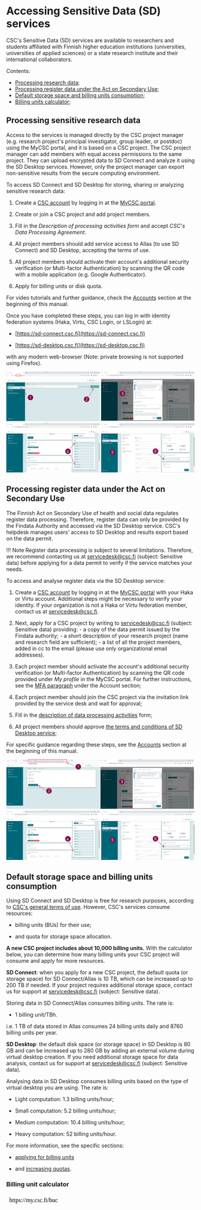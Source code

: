 # Accessing Sensitive Data (SD) services 
  
CSC's Sensitive Data (SD) services are available to researchers and students affiliated with Finnish higher education institutions (universities, universities of applied sciences) or a state research institute and their international collaborators.

Contents:

 * [Processing research data](./sd-access.md#processing-sensitive-reaserch-data);
 * [Processing register data under the Act on Secondary Use](./sensitive-data/sd-access.md#processing-register-data-under-the-act-on-secondary-use);
 * [Default storage space and billing units consumption](./sd-access.md#default-storage-space-and-billing-units-consumption);
 * [Billing units calculator](./sd-access.md#default-storage-space-and-billing-units-consumption);



## Processing sensitive research data

Access to the services is managed directly by the CSC project manager (e.g. research project's principal investigator, group leader, or postdoc) using the MyCSC portal, and it is based on a CSC project. The CSC project manager can add members with equal access permissions to the same project. They can upload encrypted data to SD Connect and analyze it using the SD Desktop services. However, only the project manager can export non-sensitive results from the secure computing environment. 

To access SD Connect and SD Desktop for storing, sharing or analyzing sensitive research data:

1. Create a [CSC account](../../accounts/how-to-create-new-user-account.md) by logging in at the [MyCSC portal](https://my.csc.fi).

2. Create or join a CSC project and add project members.

3. Fill in the _Description of processing activities form_ and accept _CSC's Data Processing Agreement_.  

4. All project members should add service access to Allas (to use SD Connect) and SD Desktop, accepting the terms of use. 

5. All project members should activate their account's additional security verification (or Multi-factor Authentication) by scanning the QR code with a mobile application (e.g. Google Authenticator).

6. Apply for billing units or disk quota.


For video tutorials and further guidance, check the [Accounts](../../accounts/index.md) section at the beginning of this manual.

Once you have completed these steps, you can log in with identity federation systems (Haka, Virtu, CSC Login, or LSLogin) at:

* [https://sd-connect.csc.fi](https://sd-connect.csc.fi) 	 
  
* [https://sd-desktop.csc.fi](https://sd-desktop.csc.fi)	 
  

with any modern web-browser (Note: private browsing is not supported using Firefox).

[![Project](images/connect/reasearchdata.png)](images/connect/reasearchdata.png)

## Processing register data under the Act on Secondary Use

The Finnish Act on Secondary Use of health and social data regulates register data processing. Therefore, register data can only be provided by the Findata Authority and accessed via the SD Desktop service. CSC's helpdesk manages users' access to  SD Desktop and results export based on the data permit.


!!! Note
    Register data processing is subject to several limitations. Therefore, we recommend contacting us at servicedesk@csc.fi (subject: Sensitive data) before applying for a data permit to verify if the service matches your needs. 

To access and analyse register data via the SD Desktop service:

 1. Create a [CSC account](../../accounts/how-to-create-new-user-account.md) by logging in at the [MyCSC portal](https://my.csc.fi) with your Haka or Virtu account. Additional steps might be necessary to verify your identity. If your organization is not a Haka or Virtu federation member, contact us at servicedesk@csc.fi.


2. Next, apply for a CSC project by writing to servicedesk@csc.fi (subject: Sensitive data) providing: - a copy of the data permit issued by the Findata authority; - a short description of your research project (name and research field are sufficient); - a list of all the project members, added in cc to the email (please use only organizational email addresses).
  
3. Each project member should activate the account's additional security verification (or Multi-factor Authentication) by scanning the QR code provided under _My profile_ in the MyCSC portal. For further instructions, see the [MFA paragraph](../../accounts/mfa.md) under the Account section;


4. Each project member should join the CSC project via the invitation link provided by the service desk and wait for approval;
  
 	
5. Fill in the [description of data processing activities](../../accounts/when-your-project-handles-personal-data.md) form;	 
  
 	 
6. All project members should approve [the terms and conditions of SD Desktop service](../../accounts/how-to-add-service-access-for-project.md#member);	 
  
 	 
For specific guidance regarding these steps, see the [Accounts](../../accounts/index.md) section at the beginning of this manual.	 

[![Project-resgiter](images/connect/secondaryuse.png)](images/connect/secondaryuse.png)
  
 	 
## Default storage space and billing units consumption

Using SD Connect and SD Desktop is free for research purposes, according to [CSC's general terms of use](https://research.csc.fi/free-of-charge-use-cases). However, CSC's services consume resources: 

* billing units (BUs) for their use;

* and quota for storage space allocation.

**A new CSC project includes about 10,000 billing units.** With the calculator below, you can determine how many billing units your CSC project will consume and apply for more resources.


**SD Connect**: when you apply for a new CSC project, the default quota (or storage space) for SD Connect/Allas is 10 TB, which can be increased up to 200 TB if needed. If your project requires additional storage space, contact us for support at servicedesk@csc.fi (subject: Sensitive data). 

Storing data in SD Connect/Allas consumes billing units. The rate is: 

* 1 billing unit/TBh.

i.e. 1 TB of data stored in Allas consumes 24 billing units daily and 8760 billing units per year.

**SD Desktop**: the default disk space (or storage space) in SD Desktop is 80 GB and can be increased up to 280 GB by adding an external volume during virtual desktop creation. If you need additional storage space for data analysis, contact us for support at servicedesk@csc.fi (subject: Sensitive data). 

Analysing data in SD Desktop consumes billing units based on the type of virtual desktop you are using. The rate is:

* Light computation: 1.3 billing units/hour;

* Small computation: 5.2 billing units/hour;

* Medium computation: 10.4 billing units/hour;

* Heavy computation: 52 billing units/hour.


For more information, see the specific sections: 

* [applying for billing units](../../accounts/how-to-apply-for-billing-units.md) 

* and [increasing quotas](../../accounts/how-to-increase-disk-quotas.md).


### Billing unit calculator

<iframe srcdoc="https://my.csc.fi/buc" style="width: 100%; height: 1300px; border: 0"></iframe>

